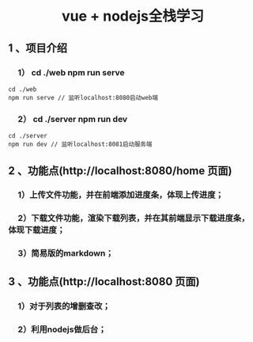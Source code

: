 # <center>vue + nodejs全栈学习</center>
## 1 、项目介绍
### &nbsp;&nbsp;&nbsp;&nbsp;  1） cd ./web npm run serve

    cd ./web 
    npm run serve // 监听localhost:8080启动web端
### &nbsp;&nbsp;&nbsp;&nbsp;  2） cd ./server npm run dev
    cd ./server
    npm run dev // 监听localhost:8081启动服务端
## 2 、功能点(http://localhost:8080/home 页面)
### &nbsp;&nbsp;&nbsp;&nbsp;  1）上传文件功能，并在前端添加进度条，体现上传进度；
### &nbsp;&nbsp;&nbsp;&nbsp;  2）下载文件功能，渲染下载列表，并在其前端显示下载进度条，体现下载进度；
### &nbsp;&nbsp;&nbsp;&nbsp;  3）简易版的markdown；
## 3 、功能点(http://localhost:8080 页面)
### &nbsp;&nbsp;&nbsp;&nbsp;  1）对于列表的增删查改；
### &nbsp;&nbsp;&nbsp;&nbsp;  2）利用nodejs做后台；